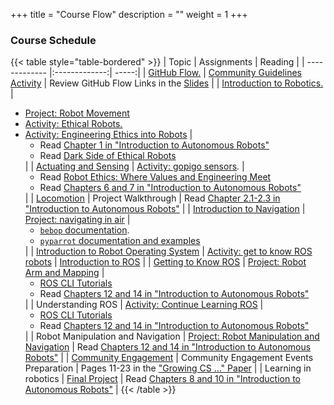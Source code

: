 +++
title = "Course Flow"
description = ""
weight = 1
+++

### Course Schedule

{{< table style="table-bordered" >}}
| Topic        | Assignments           | Reading  |
| ------------- |:-------------:| -----:|
| [GitHub Flow.](https://docs.google.com/presentation/d/e/2PACX-1vT4wGBWh3_C1nqYqDPZcLjoSD1jASBz7t7qARL37BhIdJkf4ItoujLXrKRgm8to6w/pub?start=false&loop=false&delayms=3000)      | [Community Guidelines Activity](https://github.com/RoboticAgents/course-information/blob/main/community_guidelines.md) | Review GitHub Flow Links in the [Slides](https://docs.google.com/presentation/d/e/2PACX-1vT4wGBWh3_C1nqYqDPZcLjoSD1jASBz7t7qARL37BhIdJkf4ItoujLXrKRgm8to6w/pub?start=false&loop=false&delayms=3000) |
| [Introduction to Robotics.](https://docs.google.com/presentation/d/e/2PACX-1vRFi6cfutkuaUs_dyR6XBAe9uZRN9G52Ijhm-RRP8Vmh6Bdrzw45VaRtHIq4emt3sU7euDF1343syAQ/pub?start=false&loop=false&delayms=3000)      | <ul><li>[Project: Robot Movement ](https://classroom.github.com/a/q3fHb-19)</li>  <li>[Activity: Ethical Robots.](https://forms.gle/CXrkyqo8XqtHNHmU8)</li> <li>[Activity: Engineering Ethics into Robots](https://forms.gle/u2jPCwjMZj9G8aam9)   |  <ul><li> Read [Chapter 1 in "Introduction to Autonomous Robots"](https://github.com/Introduction-to-Autonomous-Robots/Introduction-to-Autonomous-Robots/blob/master/book-12-01-21-full.pdf)</li> <li>Read [Dark Side of Ethical Robots](https://www.aies-conference.com/2018/contents/papers/main/AIES_2018_paper_98.pdf)</li></ul>|
| [Actuating and Sensing](https://docs.google.com/presentation/d/e/2PACX-1vQK8x68VYXZ-UHVlMHCdNBeNrA13sMD94nUKp_4TLF-RakfrBUXHoT5ew64JDS3pVENxF2rifXZ2d5G/pub?start=false&loop=false&delayms=3000) | [Activity: gopigo sensors](https://forms.gle/bcnhiQwcCTwAQdxx9).      |  <ul><li>Read [Robot Ethics: Where Values and Engineering Meet](https://www.automate.org/blogs/robot-ethics-where-values-and-engineering-meet)</li>  <li>Read [Chapters 6 and 7 in "Introduction to Autonomous Robots"](https://github.com/Introduction-to-Autonomous-Robots/Introduction-to-Autonomous-Robots/blob/master/book-12-01-21-full.pdf)</li></ul> |
| [Locomotion](https://docs.google.com/presentation/d/e/2PACX-1vTnupjXdfsjX9-SFnNoj-BTV3RCbkhiVzgHO30mfUoqvBTyFq3gV4Tfny56z5MpuIZAG-jBaBlhee5s/pub?start=false&loop=false&delayms=3000) | Project Walkthrough  | Read [Chapter 2.1-2.3 in "Introduction to Autonomous Robots"](https://github.com/Introduction-to-Autonomous-Robots/Introduction-to-Autonomous-Robots/blob/master/book-12-01-21-full.pdf) |
| [Introduction to Navigation](https://docs.google.com/presentation/d/e/2PACX-1vQAsDXGSXPUEMPvI0mn63hLuLOpP1vuz-M8R3FWsB8yKpgyXslA5hgpQLPeb4SfCINz8-KnHRI_ggtf/pub?start=false&loop=false&delayms=3000) | [Project: navigating in air](https://classroom.github.com/a/Ums8zWMD)      |  <ul><li>[`bebop` documentation](https://www.parrot.com/us/support/documentation/bebop-range).</li> <li>[`pyparrot` documentation and examples](https://github.com/amymcgovern/pyparrot)</li></ul>  |
| [Introduction to Robot Operating System](https://docs.google.com/presentation/d/e/2PACX-1vRfj8bEkA40DPt8MHogOkTxoiAJtPYvnubIR6RbmCqrMSIK0OxxViJrMKaUoR71rcv31-4aRTZ1RHkL/pub?start=false&loop=false&delayms=3000) | [Activity: get to know ROS robots](https://forms.gle/prpjRBA8vhDKz4qM7)  |    [Introduction to ROS](http://wiki.ros.org/ROS/Introduction) |
| [Getting to Know ROS](https://docs.google.com/presentation/d/e/2PACX-1vTDe9Vqv_jAqgPWoUsSUu1k7HIVrjcCuxezc_rqakDxA5qTmKv3siXrwI9fcE32_yQ0WYPsdRgT7nrw/pub?start=false&loop=false&delayms=3000) | [Project: Robot Arm and Mapping](https://classroom.github.com/a/NOnOvzAa)   |  <ul><li>[ROS CLI Tutorials](https://docs.ros.org/en/humble/Tutorials/Beginner-CLI-Tools.html)</li> <li>Read [Chapters 12 and 14 in "Introduction to Autonomous Robots"](https://github.com/Introduction-to-Autonomous-Robots/Introduction-to-Autonomous-Robots/blob/master/book-12-01-21-full.pdf)</li></ul> |
| Understanding ROS | [Activity: Continue Learning ROS](https://classroom.github.com/a/i4MQCX_m)  | <ul><li>[ROS CLI Tutorials](https://docs.ros.org/en/humble/Tutorials/Beginner-CLI-Tools.html)</li> <li>Read [Chapters 12 and 14 in "Introduction to Autonomous Robots"](https://github.com/Introduction-to-Autonomous-Robots/Introduction-to-Autonomous-Robots/blob/master/book-12-01-21-full.pdf)</li></ul>  |
| Robot Manipulation and Navigation | [Project: Robot Manipulation and Navigation](https://classroom.github.com/a/EJpFjOIn)    |  Read [Chapters 12 and 14 in "Introduction to Autonomous Robots"](https://github.com/Introduction-to-Autonomous-Robots/Introduction-to-Autonomous-Robots/blob/master/book-12-01-21-full.pdf) |
| [Community Engagement](https://docs.google.com/presentation/d/e/2PACX-1vS0mnZolYaBf2X5phvqBMY6UHj4Y4YsJQ9M-7itFBzwJw-uPHT309sWusStoZHnHF36ehPlbotdgCPy/pub?start=false&loop=false&delayms=3000) | Community Engagement Events Preparation  | Pages 11-23 in the ["Growing CS ..." Paper](https://jmwais.org/wp-content/uploads/sites/8/2022/07/clicable-july2022.pdf#page=11) |
| Learning in robotics | [Final Project](https://classroom.github.com/a/6rXqJdbi)  |  Read [Chapters 8 and 10 in "Introduction to Autonomous Robots"](https://github.com/Introduction-to-Autonomous-Robots/Introduction-to-Autonomous-Robots/blob/master/book-12-01-21-full.pdf) |
{{< /table >}}
